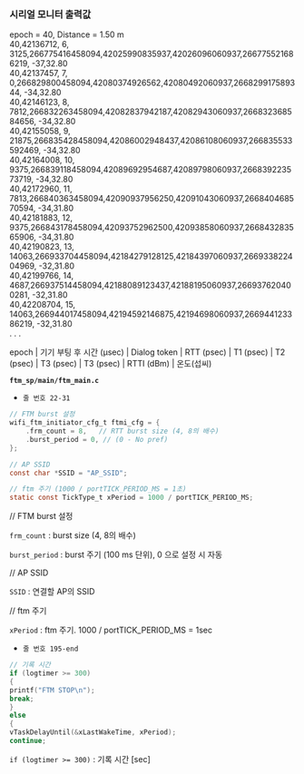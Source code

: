 ### 시리얼 모니터 출력값    
   
epoch = 40, Distance = 1.50 m  
40,42136712,     6,   3125,266775416458094,42025990835937,42026096060937,266775521686219,   -37,32.80  
40,42137457,     7,      0,266829800458094,42080374926562,42080492060937,266829917589344,   -34,32.80  
40,42146123,     8,   7812,266832263458094,42082837942187,42082943060937,266832368584656,   -34,32.80  
40,42155058,     9,  21875,266835428458094,42086002948437,42086108060937,266835533592469,   -34,32.80  
40,42164008,    10,   9375,266839118458094,42089692954687,42089798060937,266839223573719,   -34,32.80  
40,42172960,    11,   7813,266840363458094,42090937956250,42091043060937,266840468570594,   -34,31.80  
40,42181883,    12,   9375,266843178458094,42093752962500,42093858060937,266843283565906,   -34,31.80  
40,42190823,    13,  14063,266933704458094,42184279128125,42184397060937,266933822404969,   -32,31.80  
40,42199766,    14,   4687,266937514458094,42188089123437,42188195060937,266937620400281,   -32,31.80  
40,42208704,    15,  14063,266944017458094,42194592146875,42194698060937,266944123386219,   -32,31.80  
.
.
.

epoch | 기기 부팅 후 시간 (µsec) | Dialog token | RTT (psec) | T1 (psec) | T2 (psec) | T3 (psec) | T3 (psec) | RTTI (dBm) | 온도(섭씨)  


**`ftm_sp/main/ftm_main.c`**

- `줄 번호 22-31`

```c
// FTM burst 설정
wifi_ftm_initiator_cfg_t ftmi_cfg = {
    .frm_count = 8,   // RTT burst size (4, 8의 배수)
    .burst_period = 0, // (0 - No pref)
};

// AP SSID
const char *SSID = "AP_SSID";

// ftm 주기 (1000 / portTICK_PERIOD_MS = 1초)
static const TickType_t xPeriod = 1000 / portTICK_PERIOD_MS;
```

// FTM burst 설정

`frm_count` : burst size (4, 8의 배수)

`burst_period` : burst 주기 (100 ms 단위), 0 으로 설정 시 자동

// AP SSID 

`SSID` : 연결할 AP의 SSID

// ftm 주기

`xPeriod` : ftm 주기. 1000 / portTICK_PERIOD_MS = 1sec

- `줄 번호 195-end`

```c
// 기록 시간
if (logtimer >= 300)
{
printf("FTM STOP\n");
break;
}
else
{
vTaskDelayUntil(&xLastWakeTime, xPeriod);
continue;
```

`if (logtimer >= 300)` : 기록 시간 [sec]
